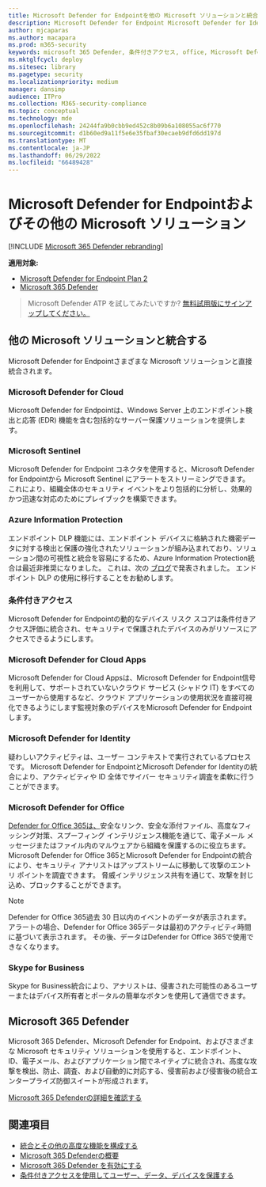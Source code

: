 ```yaml
---
title: Microsoft Defender for Endpointを他の Microsoft ソリューションと統合する
description: Microsoft Defender for Endpoint Microsoft Defender for Identityや Microsoft Defender for Cloud など、他の Microsoft ソリューションと統合する方法について説明します。
author: mjcaparas
ms.author: macapara
ms.prod: m365-security
keywords: microsoft 365 Defender, 条件付きアクセス, office, Microsoft Defender for Endpoint, microsoft Defender for IDENTITY, Microsoft Defender for office, Microsoft Defender for Cloud, Microsoft クラウド アプリ セキュリティ, azure Sentinel
ms.mktglfcycl: deploy
ms.sitesec: library
ms.pagetype: security
ms.localizationpriority: medium
manager: dansimp
audience: ITPro
ms.collection: M365-security-compliance
ms.topic: conceptual
ms.technology: mde
ms.openlocfilehash: 24244fa9b0cbb9ed452c8b09b6a108055ac6f770
ms.sourcegitcommit: d1b60ed9a11f5e6e35fbaf30ecaeb9dfd6dd197d
ms.translationtype: MT
ms.contentlocale: ja-JP
ms.lasthandoff: 06/29/2022
ms.locfileid: "66489428"
---
```

# <a name="microsoft-defender-for-endpoint-and-other-microsoft-solutions"></a>Microsoft Defender for Endpointおよびその他の Microsoft ソリューション

[!INCLUDE [Microsoft 365 Defender rebranding](../../includes/microsoft-defender.md)]


**適用対象:**
- [Microsoft Defender for Endpoint Plan 2](https://go.microsoft.com/fwlink/?linkid=2154037)
- [Microsoft 365 Defender](https://go.microsoft.com/fwlink/?linkid=2118804)

> Microsoft Defender ATP を試してみたいですか? [無料試用版にサインアップしてください。](https://signup.microsoft.com/create-account/signup?products=7f379fee-c4f9-4278-b0a1-e4c8c2fcdf7e&ru=https://aka.ms/MDEp2OpenTrial?ocid=docs-wdatp-exposedapis-abovefoldlink)

## <a name="integrate-with-other-microsoft-solutions"></a>他の Microsoft ソリューションと統合する

Microsoft Defender for Endpointさまざまな Microsoft ソリューションと直接統合されます。

### <a name="microsoft-defender-for-cloud"></a>Microsoft Defender for Cloud

Microsoft Defender for Endpointは、Windows Server 上のエンドポイント検出と応答 (EDR) 機能を含む包括的なサーバー保護ソリューションを提供します。

### <a name="microsoft-sentinel"></a>Microsoft Sentinel

Microsoft Defender for Endpoint コネクタを使用すると、Microsoft Defender for Endpointから Microsoft Sentinel にアラートをストリーミングできます。 これにより、組織全体のセキュリティ イベントをより包括的に分析し、効果的かつ迅速な対応のためにプレイブックを構築できます。

### <a name="azure-information-protection"></a>Azure Information Protection

エンドポイント DLP 機能には、エンドポイント デバイスに格納された機密データに対する検出と保護の強化されたソリューションが組み込まれており、ソリューション間の可視性と統合を容易にするため、Azure Information Protection統合は最近非推奨になりました。 これは、次の [ブログ](https://techcommunity.microsoft.com/t5/microsoft-defender-for-endpoint/protecting-sensitive-information-on-devices/ba-p/2143555)で発表されました。 エンドポイント DLP の使用に移行することをお勧めします。

### <a name="conditional-access"></a>条件付きアクセス

Microsoft Defender for Endpointの動的なデバイス リスク スコアは条件付きアクセス評価に統合され、セキュリティで保護されたデバイスのみがリソースにアクセスできるようにします。

### <a name="microsoft-defender-for-cloud-apps"></a>Microsoft Defender for Cloud Apps

Microsoft Defender for Cloud Appsは、Microsoft Defender for Endpoint信号を利用して、サポートされていないクラウド サービス (シャドウ IT) をすべてのユーザーから使用するなど、クラウド アプリケーションの使用状況を直接可視化できるようにします監視対象のデバイスをMicrosoft Defender for Endpointします。

### <a name="microsoft-defender-for-identity"></a>Microsoft Defender for Identity

疑わしいアクティビティは、ユーザー コンテキストで実行されているプロセスです。 Microsoft Defender for EndpointとMicrosoft Defender for Identityの統合により、アクティビティや ID 全体でサイバー セキュリティ調査を柔軟に行うことができます。

### <a name="microsoft-defender-for-office"></a>Microsoft Defender for Office

[Defender for Office 365は、](/office365/securitycompliance/office-365-atp)安全なリンク、安全な添付ファイル、高度なフィッシング対策、スプーフィング インテリジェンス機能を通じて、電子メール メッセージまたはファイル内のマルウェアから組織を保護するのに役立ちます。 Microsoft Defender for Office 365とMicrosoft Defender for Endpointの統合により、セキュリティ アナリストはアップストリームに移動して攻撃のエントリ ポイントを調査できます。 脅威インテリジェンス共有を通じて、攻撃を封じ込め、ブロックすることができます。

> [!NOTE]
> Defender for Office 365過去 30 日以内のイベントのデータが表示されます。 アラートの場合、Defender for Office 365データは最初のアクティビティ時間に基づいて表示されます。 その後、データはDefender for Office 365で使用できなくなります。

### <a name="skype-for-business"></a>Skype for Business

Skype for Business統合により、アナリストは、侵害された可能性のあるユーザーまたはデバイス所有者とポータルの簡単なボタンを使用して通信できます。

## <a name="microsoft-365-defender"></a>Microsoft 365 Defender

Microsoft 365 Defender、Microsoft Defender for Endpoint、およびさまざまな Microsoft セキュリティ ソリューションを使用すると、エンドポイント、ID、電子メール、およびアプリケーション間でネイティブに統合され、高度な攻撃を検出、防止、調査、および自動的に対応する、侵害前および侵害後の統合エンタープライズ防御スイートが形成されます。

[Microsoft 365 Defenderの詳細を確認する](/microsoft-365/security/defender/microsoft-365-defender)

## <a name="related-topics"></a>関連項目

- [統合とその他の高度な機能を構成する](advanced-features.md)
- [Microsoft 365 Defenderの概要](/microsoft-365/security/defender/microsoft-365-defender)
- [Microsoft 365 Defender を有効にする](/microsoft-365/security/defender/m365d-enable)
- [条件付きアクセスを使用してユーザー、データ、デバイスを保護する](conditional-access.md)
